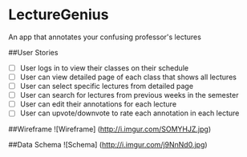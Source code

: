 # LectureGenius
An app that annotates your confusing professor's lectures

##User Stories


- [ ] User logs in to view their classes on their schedule
- [ ] User can view detailed page of each class that shows all lectures  
- [ ] User can select specific lectures from detailed page
- [ ]  User can search for lectures from previous weeks in the semester
- [ ]  User can edit their annotations for each lecture
- [ ]  User can upvote/downvote to rate each annotation in each lecture

##Wireframe
![Wireframe]
(http://i.imgur.com/SOMYHJZ.jpg)

##Data Schema
![Schema]
(http://i.imgur.com/j9NnNd0.jpg)
